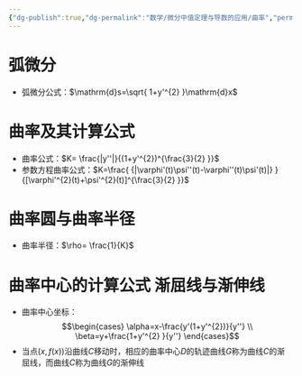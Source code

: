 ```yaml
---
{"dg-publish":true,"dg-permalink":"数学/微分中值定理与导数的应用/曲率","permalink":"/数学/微分中值定理与导数的应用/曲率/","dgHomeLink":true,"dgPassFrontmatter":false}
---
```



# 弧微分
- 弧微分公式：$\mathrm{d}s=\sqrt{ 1+y'^{2} }\mathrm{d}x$

# 曲率及其计算公式
- 曲率公式：$K= \frac{|y''|}{(1+y'^{2})^{\frac{3}{2} }}$
- 参数方程曲率公式：$K=\frac{ {|\varphi'(t)\psi''(t)-\varphi''(t)\psi'(t)|} }{[\varphi'^{2}(t)+\psi'^{2}(t)]^{\frac{3}{2} }}$

# 曲率圆与曲率半径
- 曲率半径：$\rho= \frac{1}{K}$

# 曲率中心的计算公式 渐屈线与渐伸线
- 曲率中心坐标：
$$\begin{cases}
\alpha=x-\frac{y'(1+y'^{2})}{y''} \\
\beta=y+\frac{1+y'^{2} }{y''}
\end{cases}$$
- 当点$(x,f(x))$沿曲线$C$移动时，相应的曲率中心$D$的轨迹曲线$G$称为曲线$C$的渐屈线，而曲线$C$称为曲线$G$的渐伸线